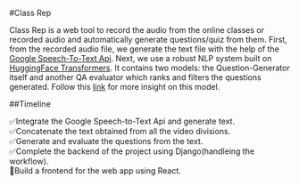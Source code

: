 #Class Rep

Class Rep is a web tool to record the audio from the online classes or recorded audio and automatically generate questions/quiz from them. First, from the recorded audio file, we generate the text file with the help of the [Google Speech-To-Text Api](https://cloud.google.com/speech-to-text). Next, we use a robust NLP system built on [HuggingFace Transformers](https://github.com/huggingface/transformers). It contains two models: the Question-Generator itself and another QA evaluator which ranks and filters the questions generated. Follow this [link](https://github.com/AMontgomerie/question_generator) for more insight on this model.



##Timeline

✅Integrate the Google Speech-to-Text Api and generate text. <br />
✅Concatenate the text obtained from all the video divisions. <br />
✅Generate and evaluate the questions from the text. <br />
✅Complete the backend of the project using Django(handleing the workflow). <br />
🔳Build a frontend for the web app using React.

